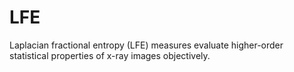 # LFE
Laplacian fractional entropy (LFE) measures evaluate higher-order statistical properties of x-ray images objectively.
